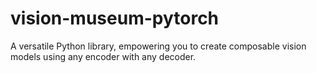 # vision-museum-pytorch
A versatile Python library, empowering you to create composable vision models using any encoder with any decoder.
